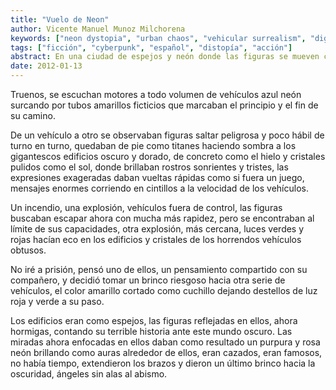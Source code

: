 ```yaml
---
title: "Vuelo de Neon"
author: Vicente Manuel Munoz Milchorena
keywords: ["neon dystopia", "urban chaos", "vehicular surrealism", "digital angels", "techno escape"]
tags: ["ficción", "cyberpunk", "español", "distopía", "acción"]
abstract: En una ciudad de espejos y neón donde las figuras se mueven como titanes y caen como ángeles sin alas, un salto final los lleva al abismo. Esta pieza electrificada captura la desesperación, la velocidad y la belleza radiante de una huida imposible.
date: 2012-01-13
---
```

Truenos, se escuchan motores a todo volumen de vehículos azul neón surcando 
por tubos amarillos ficticios que marcaban el principio y el fin de su camino.

De un vehículo a otro se observaban figuras saltar peligrosa y poco hábil de 
turno en turno, quedaban de pie como titanes haciendo sombra a los gigantescos 
edificios oscuro y dorado, de concreto como el hielo y cristales pulidos como 
el sol, donde brillaban rostros sonrientes y tristes, las expresiones 
exageradas daban vueltas rápidas como si fuera un juego, mensajes enormes 
corriendo en cintillos a la velocidad de los vehículos. 

Un incendio, una explosión, vehículos fuera de control, las figuras buscaban 
escapar ahora con mucha más rapidez, pero se encontraban al límite de sus 
capacidades, otra explosión, más cercana, luces verdes y rojas hacían eco en 
los edificios y cristales de los horrendos vehículos obtusos. 

No iré a prisión, pensó uno de ellos, un pensamiento compartido con su 
compañero, y decidió tomar un brinco riesgoso hacia otra serie de vehículos, 
el color amarillo cortado como cuchillo dejando destellos de luz roja y verde 
a su paso.

Los edificios eran como espejos, las figuras reflejadas en ellos, ahora 
hormigas, contando su terrible historia ante este mundo oscuro. Las miradas 
ahora enfocadas en ellos daban como resultado un purpura y rosa neón brillando 
como auras alrededor de ellos, eran cazados, eran famosos, no había tiempo, 
extendieron los brazos y dieron un último brinco hacia la oscuridad, ángeles 
sin alas al abismo.
